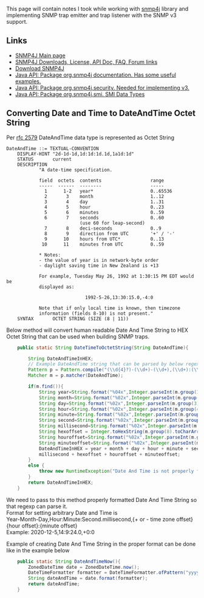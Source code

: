 This page will contain notes I took while working with [snmp4j](http://www.snmp4j.com/) library and implementing SNMP trap emitter and trap listener with the SNMP v3 support.  

## Links  

- [SNMP4J Main page](http://www.snmp4j.com/)  
- [SNMP4J Downloads, License, API Doc, FAQ, Forum links](https://agentpp.com/api/java/snmp4j.html)  
- [Download SNMP4J](https://agentpp.com/download.html#SNMP4J)  
- [Java API: Package org.snmp4j documentation. Has some useful examples.](https://agentpp.com/doc/snmp4j/org/snmp4j/package-summary.html)  
- [Java API: Package org.snmp4j.security. Needed for implementing v3.](https://agentpp.com/doc/snmp4j/org/snmp4j/security/package-summary.html)
- [Java API: Package org.snmp4j.smi. SMI Data Types](https://agentpp.com/doc/snmp4j/org/snmp4j/smi/package-summary.html)

## Converting Date and Time to DateAndTime Octet String  

Per [rfc 2579](https://tools.ietf.org/html/rfc2579) DateAndTime data type is represented as Octet String  

```
DateAndTime ::= TEXTUAL-CONVENTION
    DISPLAY-HINT "2d-1d-1d,1d:1d:1d.1d,1a1d:1d"
    STATUS       current
    DESCRIPTION
            "A date-time specification.

            field  octets  contents                  range
            -----  ------  --------                  -----
              1      1-2   year*                     0..65536
              2       3    month                     1..12
              3       4    day                       1..31
              4       5    hour                      0..23
              5       6    minutes                   0..59
              6       7    seconds                   0..60
                           (use 60 for leap-second)
              7       8    deci-seconds              0..9
              8       9    direction from UTC        '+' / '-'
              9      10    hours from UTC*           0..13
             10      11    minutes from UTC          0..59

            * Notes:
            - the value of year is in network-byte order
            - daylight saving time in New Zealand is +13

            For example, Tuesday May 26, 1992 at 1:30:15 PM EDT would be
            displayed as:

                             1992-5-26,13:30:15.0,-4:0

            Note that if only local time is known, then timezone
            information (fields 8-10) is not present."
    SYNTAX       OCTET STRING (SIZE (8 | 11))
```  

Below method will convert human readable Date And Time String to HEX Octet String that can be used when building SNMP traps.  

```.java
    public static String DateTimeToOctetString(String DateAndTime){

        String DateAndTimeInHEX;
        // Example DateAndTime string that can be parsed by below regexp 2020-12-3,14:9:24.0,+0:0
        Pattern p = Pattern.compile("(\\d{4}?)-(\\d+)-(\\d+),(\\d+):(\\d+):(\\d+)\\.(\\d+),([+-])(\\d+):(\\d+)");
        Matcher m = p.matcher(DateAndTime);

        if(m.find()){
            String year=String.format("%04x",Integer.parseInt(m.group(1)));
            String month=String.format("%02x",Integer.parseInt(m.group(2)));
            String day=String.format("%02x",Integer.parseInt(m.group(3)));
            String hour=String.format("%02x",Integer.parseInt(m.group(4)));
            String minute=String.format("%02x",Integer.parseInt(m.group(5)));
            String second=String.format("%02x",Integer.parseInt(m.group(6)));
            String millisecond=String.format("%02x",Integer.parseInt(m.group(7)));
            String hexoffset = Integer.toHexString(m.group(8).toCharArray()[0]);
            String houroffset=String.format("%02x",Integer.parseInt(m.group(9)));
            String minuteoffset=String.format("%02x",Integer.parseInt(m.group(10)));
            DateAndTimeInHEX = year + month + day + hour + minute + second + 
            millisecond + hexoffset + houroffset + minuteoffset;
        }
        else {
            throw new RuntimeException("Date And Time is not properly formatted");
        }
        return DateAndTimeInHEX;
    }
```  

We need to pass to this method properly formatted Date And Time String so that regexp can parse it.  
Format for setting arbitrary Date and Time is  
Year-Month-Day,Hour:Minute:Second.millisecond,{+ or - time zone offset}{hour offset}:{minute offset}  
Example: 2020-12-5,14:9:24.0,+0:0  

Example of creating Date And Time String in the proper format can be done like in the example below  

```.java
    public static String DateAndTimeNow(){
        ZonedDateTime date = ZonedDateTime.now();
        DateTimeFormatter formatter = DateTimeFormatter.ofPattern("yyyy-MM-dd,HH:m:s.S,xxx");
        String dateAndTime = date.format(formatter);
        return dateAndTime;
    }
```  
